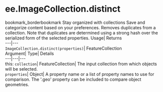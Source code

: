  
#  ee.ImageCollection.distinct 
bookmark_borderbookmark Stay organized with collections  Save and categorize content based on your preferences. 
Removes duplicates from a collection. Note that duplicates are determined using a strong hash over the serialized form of the selected properties. 
Usage| Returns  
---|---  
`ImageCollection.distinct(properties)`| FeatureCollection  
Argument| Type| Details  
---|---|---  
this: `collection`| FeatureCollection| The input collection from which objects will be selected.  
`properties`| Object| A property name or a list of property names to use for comparison. The '.geo' property can be included to compare object geometries.  
